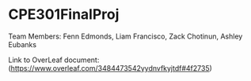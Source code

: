 # CPE301FinalProj

Team Members: Fenn Edmonds, Liam Francisco, Zack Chotinun, Ashley Eubanks

Link to OverLeaf document: (https://www.overleaf.com/3484473542yydnvfkyjtdf#4f2735)
